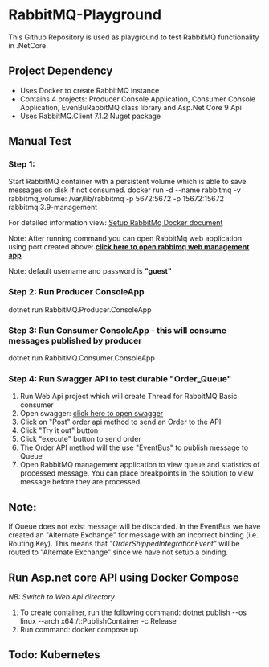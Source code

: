 # RabbitMQ-Playground
This Github Repository is used as playground to test RabbitMQ functionality in .NetCore. 

## Project Dependency
* Uses Docker to create RabbitMQ instance
* Contains 4 projects: Producer Console Application, Consumer Console Application, EvenBuRabbitMQ class library and Asp.Net Core 9 Api
* Uses RabbitMQ.Client 7.1.2 Nuget package

## Manual Test
### Step 1:
Start RabbitMQ container with a persistent volume which is able to save messages on disk if not consumed.
docker run  -d --name rabbitmq -v rabbitmq_volume: /var/lib/rabbitmq -p 5672:5672 -p 15672:15672 rabbitmq:3.9-management

For detailed information view: [Setup RabbitMq Docker document](Setup_RabbitMQ_Using_Docker.md)

Note: After running command you can open RabbitMq web application using port created above: **[click here to open rabbimq web management app](http://localhost:15672)**

Note: default username and password is **"guest"**

### Step 2: Run Producer ConsoleApp
dotnet run RabbitMQ.Producer.ConsoleApp

### Step 3: Run Consumer ConsoleApp - this will consume messages published by producer
dotnet run RabbitMQ.Consumer.ConsoleApp

### Step 4: Run Swagger API to test durable "Order_Queue"

1. Run Web Api project which will create Thread for RabbitMQ Basic consumer
2. Open swagger: [click here to open swagger](http://localhost:5111/swagger/index.html)
3. Click on "Post" order api method to send an Order to the API
4. Click "Try it out" button
5. Click "execute" button to send order
6. The Order API method will the use "EventBus" to publish message to Queue
7. Open RabbitMQ management application to view queue and statistics of processed message. You can place breakpoints in the solution to view message before they are processed.


## Note:
If Queue does not exist message will be discarded. In the EventBus we have created an "Alternate Exchange" for message with an incorrect binding (i.e. Routing Key). This means that *"OrderShippedIntegrationEvent"* will be routed to "Alternate Exchange" since we have not setup a binding.


## Run Asp.net core API using Docker Compose

*NB: Switch to Web Api directory*
1. To create container, run the following command: dotnet publish --os linux --arch x64 /t:PublishContainer -c Release
2. Run command: docker compose up

## Todo: Kubernetes
